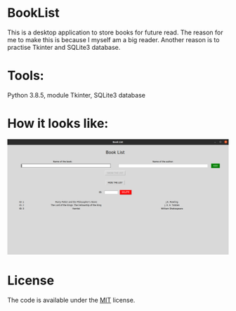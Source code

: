 # BookList
This is a desktop application to store books for future read. The reason for me to make this is because I myself am a big reader. Another reason is to practise Tkinter and SQLite3 database.

# Tools:
Python 3.8.5, module Tkinter, SQLite3 database

# How it looks like:
![image](images/screenshot.png)

# License
The code is available under the [MIT](LICENSE) license.
